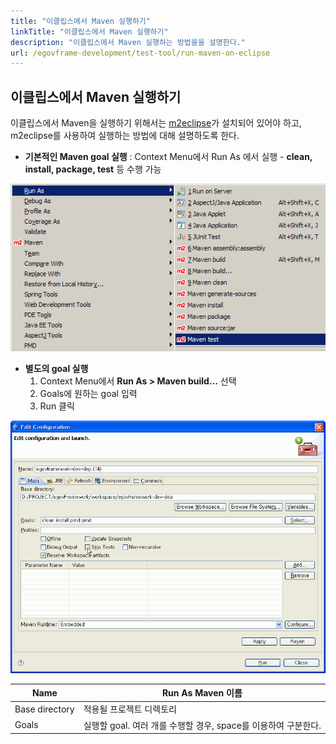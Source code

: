 ```yaml
---
title: "이클립스에서 Maven 실행하기"
linkTitle: "이클립스에서 Maven 실행하기"
description: "이클립스에서 Maven 실행하는 방법을을 설명한다."
url: /egovframe-development/test-tool/run-maven-on-eclipse
---
```


## 이클립스에서 Maven 실행하기

이클립스에서 Maven을 실행하기 위해서는 [m2eclipse](http://m2eclipse.sonatype.org/index.html)가 설치되어 있어야 하고, m2eclipse를 사용하여 실행하는 방법에 대해 설명하도록 한다.

* **기본적인 Maven goal 실행** : Context Menu에서 Run As 에서 실행 - **clean, install, package, test** 등 수행 가능

![이클립스에서 Maven 실행하기 1](./images/run-maven-on-eclipse-1.jpg)

* **별도의 goal 실행**
  1. Context Menu에서 **Run As > Maven build…** 선택
  2. Goals에 원하는 goal 입력
  3. Run 클릭

![이클립스에서 Maven 실행하기 2](./images/run-maven-on-eclipse-2.gif)

| Name           | Run As Maven 이름                                              |
| -------------- | -------------------------------------------------------------- |
| Base directory | 적용될 프로젝트 디렉토리                                       |
| Goals          | 실행할 goal. 여러 개를 수행할 경우, space를 이용하여 구분한다. |